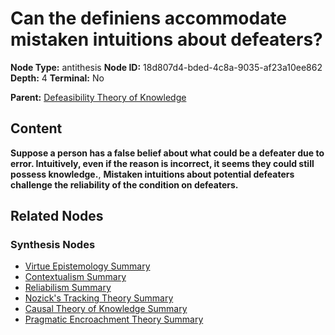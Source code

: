 # Can the definiens accommodate mistaken intuitions about defeaters?

**Node Type:** antithesis
**Node ID:** 18d807d4-bded-4c8a-9035-af23a10ee862
**Depth:** 4
**Terminal:** No

**Parent:** [Defeasibility Theory of Knowledge](defeasibility-theory-of-knowledge-synthesis-9076844c-1dd6-42a9-ade6-2bd5fa8fa542.md)

## Content

**Suppose a person has a false belief about what could be a defeater due to error. Intuitively, even if the reason is incorrect, it seems they could still possess knowledge.**, **Mistaken intuitions about potential defeaters challenge the reliability of the condition on defeaters.**

## Related Nodes

### Synthesis Nodes

- [Virtue Epistemology Summary](virtue-epistemology-summary-synthesis-72865f04-1917-435f-8e07-694a108f0810.md)
- [Contextualism Summary](contextualism-summary-synthesis-997be9e1-28e3-4fc4-a06f-fcc90c0c94cf.md)
- [Reliabilism Summary](reliabilism-summary-synthesis-16011648-6d89-4651-a37d-b8e8619f3595.md)
- [Nozick's Tracking Theory Summary](nozicks-tracking-theory-summary-synthesis-89686150-9bf0-47e9-8a20-526e81bf0883.md)
- [Causal Theory of Knowledge Summary](causal-theory-of-knowledge-summary-synthesis-5780f0f1-a8f2-41dc-91f3-6f5b7de27ee8.md)
- [Pragmatic Encroachment Theory Summary](pragmatic-encroachment-theory-summary-synthesis-184e8c6c-6772-4576-a395-9c29b330756b.md)
